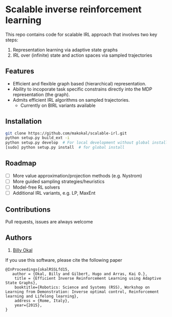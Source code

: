 # Scalable inverse reinforcement learning 
This repo contains code for scalable IRL approach that involves two key steps:
1. Representation learning via adaptive state graphs
2. IRL over (infinite) state and action spaces via sampled trajectories


## Features
- Efficient and flexible graph based (hierarchical) representation.
- Ability to incoporate task specific constrains directly into the MDP representation (the graph).
- Admits efficient IRL algorithms on sampled trajectories.
   - Currently on BIRL variants available

## Installation
```bash
git clone https://github.com/makokal/scalable-irl.git
python setup.py build_ext -i
python setup.py develop  # For local development without global install
[sudo] python setup.py install  # for global install
```

## Roadmap
- [ ] More value approximation/projection methods (e.g. Nystrom)
- [ ] More guided sampling strategies/heuristics
- [ ] Model-free RL solvers
- [ ] Additional IRL variants, e.g. LP, MaxEnt

## Contributions
Pull requests, issues are always welcome

## Authors
1. [Billy Okal](https://github.com/makokal)

If you use this software, please cite the following paper

```
@InProceedings{okalRSSLfd15,
   author = {Okal, Billy and Gilbert, Hugo and Arras, Kai O.},
    title = {Efficient Inverse Reinforcement Learning using Adaptive State Graphs},
    booktitle={Robotics: Science and Systems (RSS), Workshop on Learning from Demonstration: Inverse optimal control, Reinforcement learning and Lifelong learning},
    address = {Rome, Italy},
    year={2015},
}
```
